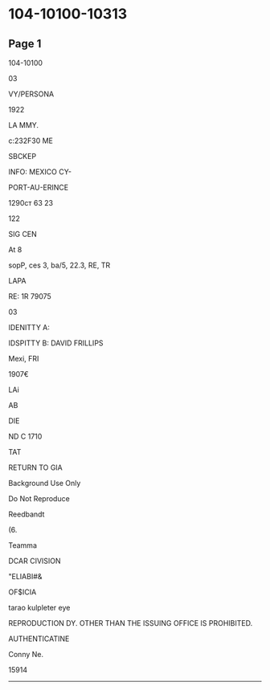 # 104-10100-10313

## Page 1

104-10100

03

VY/PERSONA

1922

LA MMY.

c:232F30 ME

SBCKEP

INFO: MEXICO CY-

PORT-AU-ERINCE

1290cт 63 23

122

SIG CEN

At 8

sopP, ces 3, ba/5, 22.3, RE, TR

LAPA

RE: 1R 79075

03

IDENITTY A:

IDSPITTY B: DAVID FRILLIPS

Mexi, FRI

1907€

LAi

AB

DIE

ND C 1710

TAT

RETURN TO GIA

Background Use Only

Do Not Reproduce

Reedbandt

(6.

Teamma

DCAR CIVISION

"ELIABI#&

OF$ICIA

tarao kulpleter eye

REPRODUCTION DY. OTHER THAN THE ISSUING OFFICE IS PROHIBITED.

AUTHENTICATINE

Conny Ne.

15914

---

